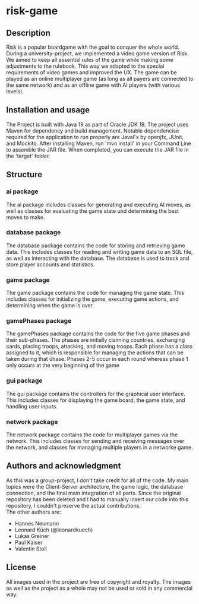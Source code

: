 # risk-game


## Description
Risk is a popular boardgame with the goal to conquer the whole world. During a university-project, we implemented a video game version of Risk. We aimed to keep all essential rules of the game while making some adjustments to the rulebook. This way we adapted to the special requirements of video games and improved the UX. The game can be played as an online multiplayer game (as long as all payers are connected to the same network) and as an offline game with AI players (with various levels).

## Installation and usage
The Project is built with Java 19 as part of Oracle JDK 19. The project uses Maven for dependency and build management. Notable dependencise required for the application to run properly are JavaFx by openjfx, JUnit, and Mockito.
After installing Maven, run 'mvn install' in your Command Line to assemble the JAR file. When completed, you can execute the JAR file in the 'target' folder.

## Structure

### ai package

The ai package includes classes for generating and executing AI moves, as well as classes for evaluating the game state und determining the best moves to make.

### database package

The database package contains the code for storing and retrieving game data. This includes classes for reading and writing game data to an SQL file, as well as interacting with the database. The database is used to track and store player accounts and statistics.

### game package

The game package contains the code for managing the game state. This includes classes for initializing the game, executing game actions, and determining when the game is over.

### gamePhases package

The gamePhases package contains the code for the five game phases and their sub-phases. The phases are initially claiming countries, exchanging cards, placing troops, attacking, and moving troops. Each phase has a class assigned to it, which is responsible for managing the actions that can be taken during that ühase. Phases 2-5 occur in each round whereas phase 1 only occurs at the very beginning of the game

### gui package

The gui package contains the controllers for the graphical user interface. This includes classes for displaying the game board, the game state, and handling user inputs.

### network package

The network package contains the code for multiplayer games via the network. This includes classes for sending and receiving messages over the network, and classes for managing multiple players in a networke game.

## Authors and acknowledgment
As this was a group-project, I don't take credit for all of the code. My main topics were the Client-Server architecture, the game logic, the database connection, and the final main integration of all parts. Since the original repository has been deleted and I had to manually insert our code into this repository, I couldn't preserve the actual contributions.  
The other authors are:
- Hannes Neumann
- Leonard Küch (@leonardkuech)
- Lukas Greiner
- Paul Kaiser
- Valentin Stoll

## License
All images used in the project are free of copyright and royalty. The images as well as the project as a whole may not be used or sold in any commercial way.
